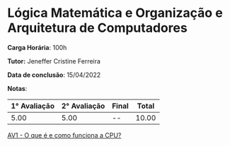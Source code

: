 # Lógica Matemática e Organização e Arquitetura de Computadores

**Carga Horária**: 100h

**Tutor:** Jeneffer Cristine Ferreira

**Data de conclusão**: 15/04/2022

**Notas**:

| 1° Avaliação | 2° Avaliação | Final | Total |
| ------------ | ------------ | :---- | ----- |
| 5.00         | 5.00         | --    | 10.00 |

[AV1 - O que é e como funciona a CPU?]()
